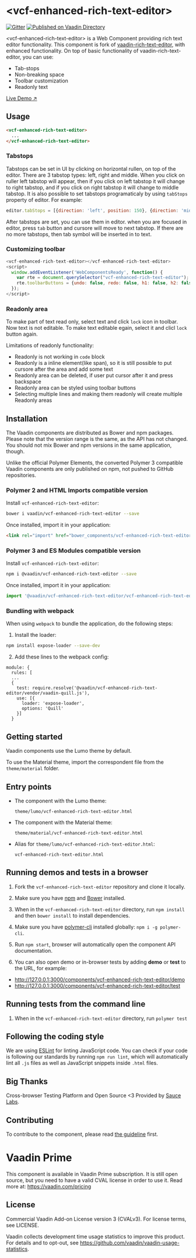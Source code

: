 # &lt;vcf-enhanced-rich-text-editor&gt;
[![Gitter](https://badges.gitter.im/Join%20Chat.svg)](https://gitter.im/vaadin/web-components?utm_source=badge&utm_medium=badge&utm_campaign=pr-badge)
[![Published on Vaadin  Directory](https://img.shields.io/badge/Vaadin%20Directory-published-00b4f0.svg)](https://vaadin.com/directory/component/vaadin-component-factoryvcf-enhanced-rich-text-editor)

&lt;vcf-enhanced-rich-text-editor&gt; is a Web Component providing rich text editor functionality.
This component is fork of [vaadin-rich-text-editor](https://vaadin.com/components/rich-text-editor), with enhanced functionality. 
On top of basic functionality of vaadin-rich-text-editor, you can use:
  * Tab-stops
  * Non-breaking space
  * Toolbar customization
  * Readonly text 

  [Live Demo ↗](https://incubator.app.fi/enhanced-rich-text-editor-demo/enhanced-rich-text-editor)

## Usage

```html
<vcf-enhanced-rich-text-editor>
  ...
</vcf-enhanced-rich-text-editor>
```


### Tabstops
Tabstops can be set in UI by clicking on horizontal rullen, on top of the editor. There are 3 tabstop types: left, right and middle. When you click on ruller left tabstop will appear, then if you click on left tabstop it will change to right tabstop, and if you click on right tabstop it will change to middle tabstop.
It is also possible to set tabstops programaticaly by using `tabStops` property of editor. For example:
```js
editor.tabStops = [{direction: 'left', position: 150}, {direction: 'middle', position: 350}, {direction: 'right', position: 500}];
```

After tabstops are set, you can use them in editor. when you are focused in editor, press `tab` button and cursore will move to next tabstop. If there are no more tabstops, then tab symbol will be inserted in to text. 


### Customizing toolbar
```js
<vcf-enhanced-rich-text-editor></vcf-enhanced-rich-text-editor>
<script>
  window.addEventListener('WebComponentsReady', function() {
    var rte = document.querySelector("vcf-enhanced-rich-text-editor");
    rte.toolbarButtons = {undo: false, redo: false, h1: false, h2: false, h3: false, image: false, link: false};
  });
</script>
```

### Readonly area
To make part of text read only, select text and click `lock` icon in toolbar. Now text is not editable. 
To make text editable egain, select it and clicl `lock` button again.

Limitations of readonly functionality:
* Readonly is not working in `code` block
* Readonly is a inline element(like span), so it is still possible to put cursore after the area and add some text
* Readonly area can be deleted, if user put cursor after it and press backspace
* Readonly area can be styled using toolbar buttons
* Selecting multiple lines and making them readonly will create multiple Readonly areas

## Installation

The Vaadin components are distributed as Bower and npm packages.
Please note that the version range is the same, as the API has not changed.
You should not mix Bower and npm versions in the same application, though.

Unlike the official Polymer Elements, the converted Polymer 3 compatible Vaadin components
are only published on npm, not pushed to GitHub repositories.

### Polymer 2 and HTML Imports compatible version

Install `vcf-enhanced-rich-text-editor`:

```sh
bower i vaadin/vcf-enhanced-rich-text-editor --save
```

Once installed, import it in your application:

```html
<link rel="import" href="bower_components/vcf-enhanced-rich-text-editor/vcf-enhanced-rich-text-editor.html">
```

### Polymer 3 and ES Modules compatible version


Install `vcf-enhanced-rich-text-editor`:

```sh
npm i @vaadin/vcf-enhanced-rich-text-editor --save
```

Once installed, import it in your application:

```js
import '@vaadin/vcf-enhanced-rich-text-editor/vcf-enhanced-rich-text-editor.js';
```

### Bundling with webpack

When using `webpack` to bundle the application, do the following steps:

1. Install the loader:

```sh
npm install expose-loader --save-dev
```

2. Add these lines to the webpack config:
```
module: {
  rules: [
  ...
  {
    test: require.resolve('@vaadin/vcf-enhanced-rich-text-editor/vendor/vaadin-quill.js'),
    use: [{
      loader: 'expose-loader',
      options: 'Quill'
    }]
  }
```

## Getting started

Vaadin components use the Lumo theme by default.

To use the Material theme, import the correspondent file from the `theme/material` folder.

## Entry points

- The component with the Lumo theme:

  `theme/lumo/vcf-enhanced-rich-text-editor.html`

- The component with the Material theme:

  `theme/material/vcf-enhanced-rich-text-editor.html`

- Alias for `theme/lumo/vcf-enhanced-rich-text-editor.html`:

  `vcf-enhanced-rich-text-editor.html`


## Running demos and tests in a browser

1. Fork the `vcf-enhanced-rich-text-editor` repository and clone it locally.

1. Make sure you have [npm](https://www.npmjs.com/) and [Bower](https://bower.io) installed.

1. When in the `vcf-enhanced-rich-text-editor` directory, run `npm install` and then `bower install` to install dependencies.

1. Make sure you have [polymer-cli](https://www.npmjs.com/package/polymer-cli) installed globally: `npm i -g polymer-cli`.

1. Run `npm start`, browser will automatically open the component API documentation.

1. You can also open demo or in-browser tests by adding **demo** or **test** to the URL, for example:

  - http://127.0.0.1:3000/components/vcf-enhanced-rich-text-editor/demo
  - http://127.0.0.1:3000/components/vcf-enhanced-rich-text-editor/test


## Running tests from the command line

1. When in the `vcf-enhanced-rich-text-editor` directory, run `polymer test`


## Following the coding style

We are using [ESLint](http://eslint.org/) for linting JavaScript code. You can check if your code is following our standards by running `npm run lint`, which will automatically lint all `.js` files as well as JavaScript snippets inside `.html` files.


## Big Thanks

Cross-browser Testing Platform and Open Source <3 Provided by [Sauce Labs](https://saucelabs.com).


## Contributing

  To contribute to the component, please read [the guideline](https://github.com/vaadin/vaadin-core/blob/master/CONTRIBUTING.md) first.


# Vaadin Prime

This component is available in Vaadin Prime subscription. It is still open source, but you need to have a valid CVAL license in order to use it. Read more at: https://vaadin.com/pricing

## License

Commercial Vaadin Add-on License version 3 (CVALv3). For license terms, see LICENSE.

Vaadin collects development time usage statistics to improve this product. For details and to opt-out, see https://github.com/vaadin/vaadin-usage-statistics.
